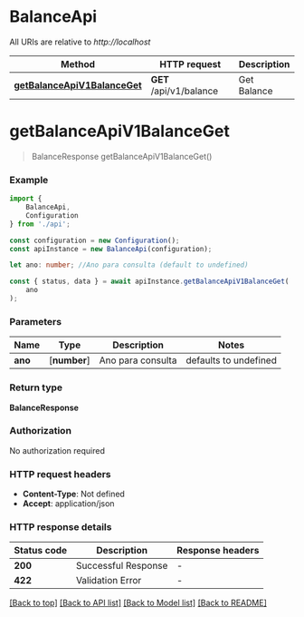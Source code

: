 # BalanceApi

All URIs are relative to *http://localhost*

|Method | HTTP request | Description|
|------------- | ------------- | -------------|
|[**getBalanceApiV1BalanceGet**](#getbalanceapiv1balanceget) | **GET** /api/v1/balance | Get Balance|

# **getBalanceApiV1BalanceGet**
> BalanceResponse getBalanceApiV1BalanceGet()


### Example

```typescript
import {
    BalanceApi,
    Configuration
} from './api';

const configuration = new Configuration();
const apiInstance = new BalanceApi(configuration);

let ano: number; //Ano para consulta (default to undefined)

const { status, data } = await apiInstance.getBalanceApiV1BalanceGet(
    ano
);
```

### Parameters

|Name | Type | Description  | Notes|
|------------- | ------------- | ------------- | -------------|
| **ano** | [**number**] | Ano para consulta | defaults to undefined|


### Return type

**BalanceResponse**

### Authorization

No authorization required

### HTTP request headers

 - **Content-Type**: Not defined
 - **Accept**: application/json


### HTTP response details
| Status code | Description | Response headers |
|-------------|-------------|------------------|
|**200** | Successful Response |  -  |
|**422** | Validation Error |  -  |

[[Back to top]](#) [[Back to API list]](../README.md#documentation-for-api-endpoints) [[Back to Model list]](../README.md#documentation-for-models) [[Back to README]](../README.md)

